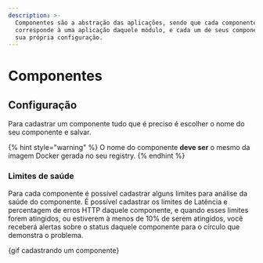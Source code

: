 ```yaml
---
description: >-
  Componentes são a abstração das aplicações, sendo que cada componente
  corresponde à uma aplicação daquele módulo, e cada um de seus componentes tem
  sua própria configuração.
---
```


# Componentes

## Configuração

Para cadastrar um componente tudo que é preciso é escolher o nome do seu componente e salvar.

{% hint style="warning" %}
O nome do componente **deve ser** o mesmo da imagem Docker gerada no seu registry.
{% endhint %}

### Limites de saúde

Para cada componente é possível cadastrar alguns limites para análise da saúde do componente. É possível cadastrar os limites de Latência e percentagem de erros HTTP daquele componente, e quando esses limites forem atingidos, ou estiverem à menos de 10% de serem atingidos, você receberá alertas sobre o status daquele componente para o círculo que demonstra o problema.

{gif cadastrando um componente}

